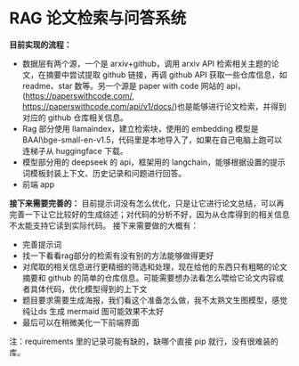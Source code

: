# RAG 论文检索与问答系统

**目前实现的流程：**
- 数据层有两个源，一个是 arxiv+github，调用 arxiv API 检索相关主题的论文，在摘要中尝试提取 github 链接，再调 github API 获取一些仓库信息，如 readme、star 数等。另一个源是 paper with code 网站的 api，(https://paperswithcode.com/, https://paperswithcode.com/api/v1/docs/)也是能够进行论文检索，并得到对应的 github 仓库相关信息。
- Rag 部分使用 llamaindex，建立检索块，使用的 embedding 模型是 BAAI\bge-small-en-v1.5，代码里是本地导入了，如果在自己电脑上跑可以连梯子从 huggingface 下载。
- 模型部分用的 deepseek 的 api，框架用的 langchain，能够根据设置的提示词模板封装上下文、历史记录和问题进行回答。
- 前端 app

**接下来需要完善的：**
目前提示词没有怎么优化，只是让它进行论文总结，可以再完善一下让它比较好的生成综述；对代码的分析不好，因为从仓库得到的相关信息不太能支持它读到实际代码。
接下来需要做的大概有：
- 完善提示词
- 找一下看看rag部分的检索有没有别的方法能够做得更好
- 对爬取的相关信息进行更精细的筛选和处理，现在给他的东西只有粗略的论文摘要和 github 的简单的仓库信息。可能需要想办法看怎么喂给它论文内容或者具体代码，优化模型得到的上下文
- 题目要求需要生成海报，我们看这个准备怎么做，我不太熟文生图模型，感觉纯让ds 生成 mermaid 图可能效果不太好
- 最后可以在稍微美化一下前端界面

注：requirements 里的记录可能有缺的，缺哪个直接 pip 就行，没有很难装的库。
